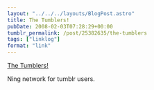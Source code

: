 ```yaml
---
layout: "../../../layouts/BlogPost.astro"
title: The Tumblers!
pubDate: 2008-02-03T07:28:29+00:00
tumblr_permalink: /post/25382635/the-tumblers
tags: ["linklog"]
format: "link"
---
```


[The Tumblers!][1]

Ning network for tumblr users.

[1]: http://tumblers.ning.com/
